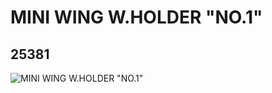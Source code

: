 # MINI WING W.HOLDER "NO.1"
## 25381
![MINI WING W.HOLDER "NO.1"](https://lc-www-live-s.legocdn.com/media/bricks/5/2/6139311.jpg)